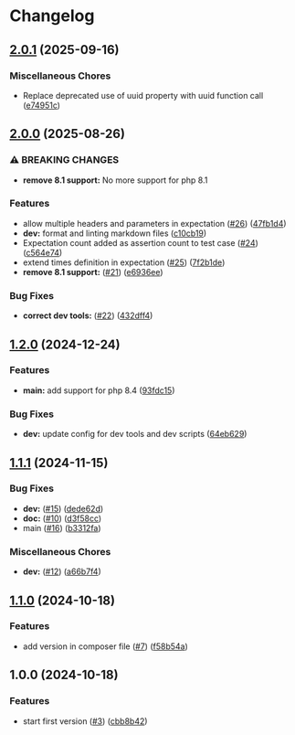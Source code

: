 # Changelog

## [2.0.1](https://github.com/nivseb/php-mock-server-connector/compare/v2.0.0...v2.0.1) (2025-09-16)


### Miscellaneous Chores

* Replace deprecated use of uuid property with uuid function call ([e74951c](https://github.com/nivseb/php-mock-server-connector/commit/e74951c6af02e8036f9848d88cfc459367152eb4))

## [2.0.0](https://github.com/nivseb/php-mock-server-connector/compare/v1.2.0...v2.0.0) (2025-08-26)


### ⚠ BREAKING CHANGES

* **remove 8.1 support:** No more support for php 8.1

### Features

* allow multiple headers and parameters in expectation ([#26](https://github.com/nivseb/php-mock-server-connector/issues/26)) ([47fb1d4](https://github.com/nivseb/php-mock-server-connector/commit/47fb1d41de6ed7bf8d54c274ea7f13b64dc371ba))
* **dev:** format and linting markdown files ([c10cb19](https://github.com/nivseb/php-mock-server-connector/commit/c10cb19eef674e92683b8ed88373e6b034e631ee))
* Expectation count added as assertion count to test case ([#24](https://github.com/nivseb/php-mock-server-connector/issues/24)) ([c564e74](https://github.com/nivseb/php-mock-server-connector/commit/c564e741c4b5b7e48702396b6a858db3c87a58ae))
* extend times definition in expectation ([#25](https://github.com/nivseb/php-mock-server-connector/issues/25)) ([7f2b1de](https://github.com/nivseb/php-mock-server-connector/commit/7f2b1def92fe8b4fa44f6a7970be12a26b3b6b1f))
* **remove 8.1 support:** ([#21](https://github.com/nivseb/php-mock-server-connector/issues/21)) ([e6936ee](https://github.com/nivseb/php-mock-server-connector/commit/e6936ee2fc071436574a26a83036f35b34e3eaad))


### Bug Fixes

* **correct dev tools:** ([#22](https://github.com/nivseb/php-mock-server-connector/issues/22)) ([432dff4](https://github.com/nivseb/php-mock-server-connector/commit/432dff41d3d32229bf5a49142a430e5f160c28a8))

## [1.2.0](https://github.com/nivseb/php-mock-server-connector/compare/v1.1.1...v1.2.0) (2024-12-24)

### Features

* **main:** add support for php 8.4 ([93fdc15](https://github.com/nivseb/php-mock-server-connector/commit/93fdc1581d6c5b457d9c1a969c563610dcf15e4a))

### Bug Fixes

* **dev:** update config for dev tools and dev scripts ([64eb629](https://github.com/nivseb/php-mock-server-connector/commit/64eb6293f5527f17a563c15973ad6bef82e667cb))

## [1.1.1](https://github.com/nivseb/php-mock-server-connector/compare/v1.1.0...v1.1.1) (2024-11-15)

### Bug Fixes

* **dev:** ([#15](https://github.com/nivseb/php-mock-server-connector/issues/15)) ([dede62d](https://github.com/nivseb/php-mock-server-connector/commit/dede62d444ee43a91f50da1472e48d15b1a1d239))
* **doc:** ([#10](https://github.com/nivseb/php-mock-server-connector/issues/10)) ([d3f58cc](https://github.com/nivseb/php-mock-server-connector/commit/d3f58cc4a9fc0b62270c948730add28916966888))
* main ([#16](https://github.com/nivseb/php-mock-server-connector/issues/16)) ([b3312fa](https://github.com/nivseb/php-mock-server-connector/commit/b3312fa3a01be05654f6d99b5ef68db47fd112cc))

### Miscellaneous Chores

* **dev:** ([#12](https://github.com/nivseb/php-mock-server-connector/issues/12)) ([a66b7f4](https://github.com/nivseb/php-mock-server-connector/commit/a66b7f4e956457d19592e9f16a4cedd966654d04))

## [1.1.0](https://github.com/nivseb/php-mock-server-connector/compare/v1.0.0...v1.1.0) (2024-10-18)

### Features

* add version in composer file ([#7](https://github.com/nivseb/php-mock-server-connector/issues/7)) ([f58b54a](https://github.com/nivseb/php-mock-server-connector/commit/f58b54a6fc68099a3f3d83be7b30132f03100ba4))

## 1.0.0 (2024-10-18)

### Features

* start first version ([#3](https://github.com/nivseb/php-mock-server-connector/issues/3)) ([cbb8b42](https://github.com/nivseb/php-mock-server-connector/commit/cbb8b427b5b0f90660969afd83d07244ca488356))

